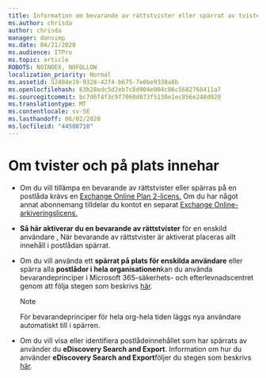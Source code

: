 ```yaml
---
title: Information om bevarande av rättstvister eller spärrat av tvister
ms.author: chrisda
author: chrisda
manager: dansimp
ms.date: 04/21/2020
ms.audience: ITPro
ms.topic: article
ROBOTS: NOINDEX, NOFOLLOW
localization_priority: Normal
ms.assetid: 52484e19-9328-42f4-b675-7e0be9338a8b
ms.openlocfilehash: 63b28edc5d2eb7c8d904e004c06c5682768411a7
ms.sourcegitcommit: bc7d6f4f3c9f7060d073f5130e1ec856e248d020
ms.translationtype: MT
ms.contentlocale: sv-SE
ms.lasthandoff: 06/02/2020
ms.locfileid: "44508718"
---
```

# <a name="about-litigation-holds-and-in-place-holds"></a>Om tvister och på plats innehar

- Om du vill tillämpa en bevarande av rättstvister eller spärras på en postlåda krävs en [Exchange Online Plan 2-licens.](https://docs.microsoft.com/office365/servicedescriptions/office-365-platform-service-description/office-365-plan-options) Om du har något annat abonnemang tilldelar du kontot en separat [Exchange Online-arkiveringslicens.](https://docs.microsoft.com/office365/servicedescriptions/exchange-online-archiving-service-description/exchange-online-archiving-service-description) 
    
- **Så här aktiverar du en bevarande av rättstvister** för en enskild användare [.](https://docs.microsoft.com/office365/SecurityCompliance/place-a-mailbox-on-litigation-hold) När bevarande av rättstvister är aktiverat placeras allt innehåll i postlådan spärrat.
    
- Om du vill använda ett **spärrat på plats för enskilda användare** eller spärra alla **postlådor i hela organisationen**kan du använda bevarandeprinciper i Microsoft 365-säkerhets- och efterlevnadscentret genom att följa stegen som beskrivs [här]( https://docs.microsoft.com/microsoft-365/compliance/retention-policies).
    
    > [!NOTE]
    > För bevarandeprinciper för hela org-hela tiden läggs nya användare automatiskt till i spärren. 
  
- Om du vill visa eller identifiera postlådeinnehållet som har spärrats av använder du **eDiscovery Search and Export**. Information om hur du använder **eDiscovery Search and Export**följer du stegen som beskrivs [här](https://docs.microsoft.com/microsoft-365/compliance/export-search-results).
    

